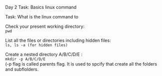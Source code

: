 Day 2 Task: Basics linux command

Task: What is the linux command to

Check your present working directory:  
``` pwd ```  
  
List all the files or directories including hidden files:  
``` ls, ls -a (for hidden files) ```  
  
Create a nested directory A/B/C/D/E :  
``` mkdir -p A/B/C/D/E ```  
(-p flag is called parents flag. It is used to spcify that create all the folders and subflolders.  
